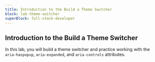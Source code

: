 ```yaml
---
title: Introduction to the Build a Theme Switcher
block: lab-theme-switcher
superBlock: full-stack-developer
---
```


## Introduction to the Build a Theme Switcher

In this lab, you will build a theme switcher and practice working with the `aria-haspopup`, `aria-expanded`, and `aria-controls` attributes.
